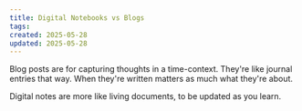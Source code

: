 ```yaml
---
title: Digital Notebooks vs Blogs
tags:
created: 2025-05-28
updated: 2025-05-28
---
```


Blog posts are for capturing thoughts in a time-context. They're like journal entries that way. When they're written matters as much what they're about.

Digital notes are more like living documents, to be updated as you learn.
